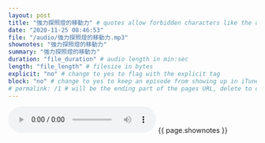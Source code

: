 ```yaml
---
layout: post
title: "強力探照燈的移動力" # quotes allow forbidden characters like the colon
date: "2020-11-25 08:46:53"
file: "/audio/強力探照燈的移動力.mp3"
shownotes: "強力探照燈的移動力"
summary: "強力探照燈的移動力"
duration: "file_duration" # audio length in min:sec
length: "file_length" # filesize in bytes
explicit: "no" # change to yes to flag with the explicit tag
block: "no" # change to yes to keep an episode from showing up in iTunes
# permalink: /1 # will be the ending part of the pages URL, delete to default to the title
---
```


<audio controls>
<source src="{{site.url}}{{site.baseurl}}{{ page.file }}" type="audio/x-mp3">
Your browser does not support the audio element.
</audio>
{{ page.shownotes }}
